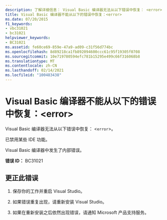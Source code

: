 ```yaml
---
description: 了解详细信息： Visual Basic 编译器无法从以下错误中恢复： <error>
title: Visual Basic 编译器不能从以下的错误中恢复：<error>
ms.date: 07/20/2015
f1_keywords:
- vbc31021
- bc31021
helpviewer_keywords:
- BC31021
ms.assetid: fe60ce69-859e-47a9-ad09-c31f56d774bc
ms.openlocfilehash: 8d89218ca1fb892094600ccc61c95f19305f0708
ms.sourcegitcommit: 10e719780594efc781b15295e499c66f316068b8
ms.translationtype: MT
ms.contentlocale: zh-CN
ms.lasthandoff: 02/14/2021
ms.locfileid: "100483438"
---
```

# <a name="visual-basic-compiler-is-unable-to-recover-from-the-following-error-error"></a>Visual Basic 编译器不能从以下的错误中恢复：\<error>

Visual Basic 编译器无法从以下错误中恢复： <`error`>。  
  
 已禁用某些 IDE 功能。  
  
 Visual Basic 编译器中发生了内部错误。  
  
 **错误 ID：** BC31021  
  
## <a name="to-correct-this-error"></a>更正此错误  
  
1. 保存你的工作并重启 Visual Studio。  
  
2. 如果错误重复出现，请重新安装 Visual Studio。  
  
3. 如果在重新安装之后依然出现错误，请通知 Microsoft 产品支持服务。  
